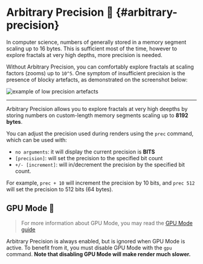 # Arbitrary Precision 🔢 {#arbitrary-precision}

In computer science, numbers of generally stored in a memory segment scaling up to 16 bytes. This is sufficient most of the time, however to explore fractals at very high depths, more precision is needed.

Without Arbitrary Precision, you can comfortably explore fractals at scaling factors (zooms) up to `10^5`. One symptom of insufficient precision is the presence of blocky artefacts, as demonstrated on the screenshot below:

![example of low precision artefacts](/assets/low-precision.jpg)

---

Arbitrary Precision allows you to explore fractals at very high deepths by storing numbers on custom-length memory segments scaling up to **8192 bytes**.

You can adjust the precision used during renders using the `prec` command, which can be used with:

- `no arguments`: it will display the current precision is **BITS**
- `[precision]`: will set the precision to the specified bit count
- `+/- [increment]`: will in/decrement the precision by the specified bit count.

For example, `prec + 10` will increment the precision by 10 bits, and `prec 512` will set the precision to 512 bits (64 bytes).

## GPU Mode 🚫

> For more information about GPU Mode, you may read the [GPU Mode guide](/gpu-mode)

Arbitrary Precision is always enabled, but is ignored when GPU Mode is active. To benefit from it, you must disable GPU Mode with the `gpu` command. **Note that disabling GPU Mode will make render much slower.**
